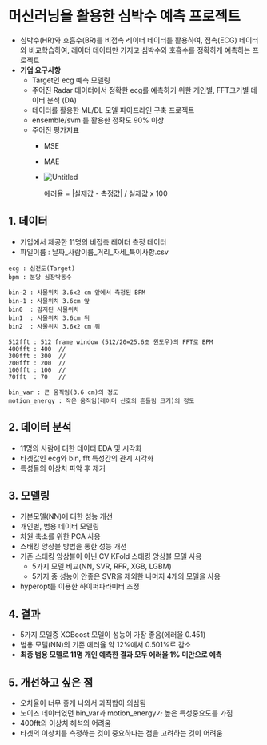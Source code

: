 # 머신러닝을 활용한 심박수 예측 프로젝트

* 심박수(HR)와 호흡수(BR)를 비접촉 레이더 데이터를 활용하여, 접촉(ECG) 데이터와 비교학습하여, 레이더 데이터만 가지고 심박수와 호흡수를 정확하게 예측하는 프로젝트
* **기업 요구사항**  
  * Target인 ecg 예측 모델링  
  * 주어진 Radar 데이터에서 정확한 ecg를 예측하기 위한 개인별, FFT크기별 데이터 분석 (DA)  
  * 데이터를 활용한 ML/DL 모델 파이프라인 구축 프로젝트
  * ensemble/svm 를 활용한 정확도 90% 이상
  * 주어진 평가지표  
    * MSE
    * MAE
  
    * ![Untitled](https://user-images.githubusercontent.com/86766081/163770911-03c3b82d-f92e-4d20-8a6d-e073986db5fe.png)
    
      에러율 = |실제값 - 측정값| / 실제값 x 100  
   
## 1. 데이터

   * 기업에서 제공한 11명의 비접촉 레이더 측정 데이터 
   * 파일이름 : 날짜_사람이름_거리_자세_특이사항.csv  
    
    ecg : 심전도(Target)
    bpm : 분당 심장박동수

    bin-2 : 사물위치 3.6x2 cm 앞에서 측정된 BPM
    bin-1 : 사물위치 3.6cm 앞
    bin0  : 감지된 사물위치
    bin1  : 사물위치 3.6cm 뒤
    bin2  : 사물위치 3.6x2 cm 뒤
    
    512fft : 512 frame window (512/20=25.6초 윈도우)의 FFT로 BPM
    400fft : 400  //
    300fft : 300  //
    200fft : 200  //
    100fft : 100  //
    70fft  : 70   //

    bin_var : 큰 움직임(3.6 cm)의 정도
    motion_energy : 작은 움직임(레이더 신호의 흔들림 크기)의 정도
    
## 2. 데이터 분석
   * 11명의 사람에 대한 데이터 EDA 및 시각화
   * 타겟값인 ecg와 bin, fft 특성간의 관계 시각화
   * 특성들의 이상치 파악 후 제거
   
## 3. 모델링
   * 기본모델(NN)에 대한 성능 개선
   * 개인별, 범용 데이터 모델링
   * 차원 축소를 위한 PCA 사용
   * 스태킹 앙상블 방법을 통한 성능 개선
   * 기존 스태킹 앙상블이 아닌 CV KFold 스태킹 앙상블 모델 사용  
     * 5가지 모델 비교(NN, SVR, RFR, XGB, LGBM)  
     * 5가지 중 성능이 안좋은 SVR을 제외한 나머지 4개의 모델을 사용  
   * hyperopt를 이용한 하이퍼파라미터 조정
   
## 4. 결과
   * 5가지 모델중 XGBoost 모델이 성능이 가장 좋음(에러율 0.451)
   * 범용 모델(NN)의 기존 에러율 약 12%에서 0.501%로 감소
   * **최종 범용 모델로 11명 개인 예측한 결과 모두 에러율 1% 미만으로 예측**
   
## 5. 개선하고 싶은 점
   * 오차율이 너무 좋게 나와서 과적합이 의심됨
   * 노이즈 데이터였던 bin_var과 motion_energy가 높은 특성중요도를 가짐
   * 400fft의 이상치 해석의 어려움
   * 타겟의 이상치를 측정하는 것이 중요하다는 점을 고려하는 것이 어려움

